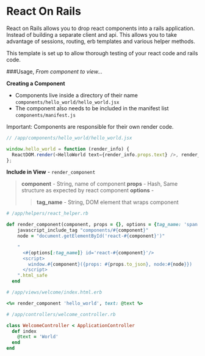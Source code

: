 React On Rails
===================

React on Rails allows you to drop react components into a rails application. Instead of building a separate client and api. This allows you to take advantage of sessions, routing, erb templates and various helper methods. 

This template is set up to allow thorough testing of your react code and rails code.

###Usage, <i>From component to view...</i>

<b>Creating a Component</b>
 - Components live inside a directory of their name `components/hello_world/hello_world.jsx`
 - The component also needs to be included in the manifest list `components/manifest.js`

Important: Components are responsible for their own render code.

```javascript
// /app/components/hello_world/hello_world.jsx

window.hello_world = function (render_info) {
  ReactDOM.render(<HelloWorld text={render_info.props.text} />, render_info.node)
};
```

<b>Include in View</b> - `render_component`

><b>component</b> - String, name of component
><b>props</b> - Hash, Same structure as expected by react component
><b>options</b> - 
>>  <b>tag_name</b> - String, DOM element that wraps component

```ruby
# /app/helpers/react_helper.rb

def render_component(component, props = {}, options = {tag_name: 'span'})
    javascript_include_tag "components/#{component}"
    node = "document.getElementById('react-#{component}')"

    "
      <#{options[:tag_name]} id='react-#{component}'/>
      <script>
        window.#{component}({props: #{props.to_json}, node:#{node}})
      </script>
    ".html_safe
  end
```

```ruby
# /app/views/welcome/index.html.erb

<%= render_component 'hello_world', text: @text %>
```

```ruby 
# /app/controllers/welcome_controller.rb

class WelcomeController < ApplicationController
  def index
    @text = 'World'
  end
end
```